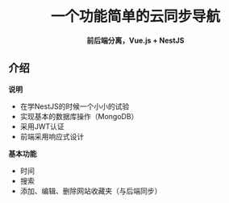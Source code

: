 <div align="center">

#  一个功能简单的云同步导航

**前后端分离，Vue.js + NestJS**

</div>

## 介绍

 **说明** 

 - 在学NestJS的时候一个小小的试验
 - 实现基本的数据库操作（MongoDB）
 - 采用JWT认证
 - 前端采用响应式设计

 **基本功能** 

- 时间
- 搜索
- 添加、编辑、删除网站收藏夹（与后端同步）